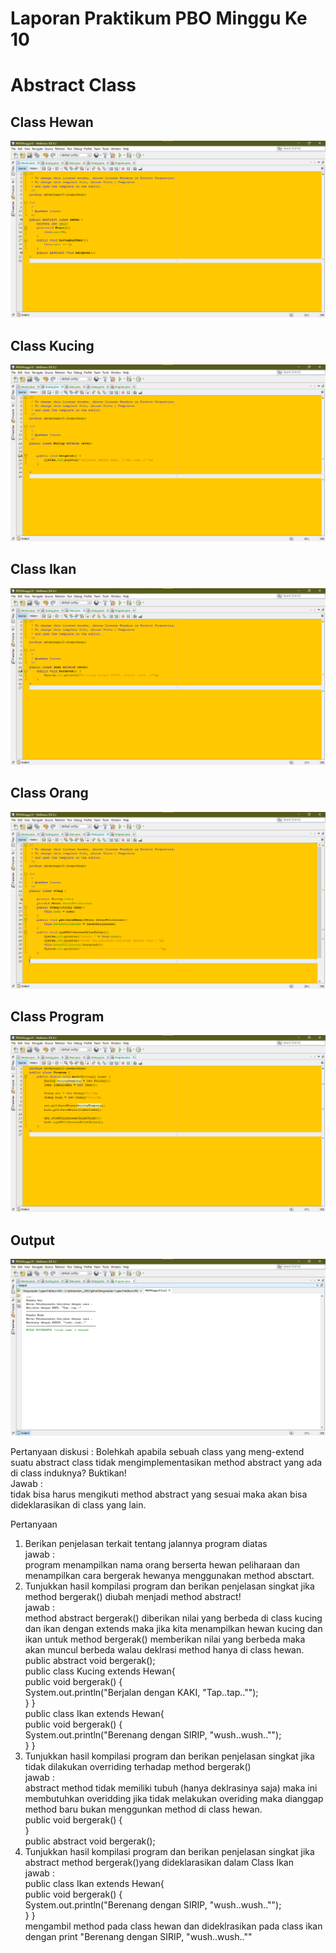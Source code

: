 # Laporan Praktikum PBO Minggu Ke 10

# Abstract Class

## Class Hewan

<img src="img/Screenshot (334).png">

## Class Kucing

<img src="img/Screenshot (335).png">

## Class Ikan

<img src="img/Screenshot (336).png">

## Class Orang

<img src="img/Screenshot (337).png">

## Class Program

<img src="img/Screenshot (338).png">

## Output

<img src="img/Screenshot (339).png">

Pertanyaan diskusi :
Bolehkah apabila sebuah class yang meng-extend suatu abstract class tidak
mengimplementasikan method abstract yang ada di class induknya? Buktikan!<br>
Jawab : <br>
tidak bisa harus mengikuti method abstract yang sesuai maka akan bisa dideklarasikan di class yang lain.

Pertanyaan
1. Berikan penjelasan terkait tentang jalannya program diatas<br>
jawab :<br>
program menampilkan nama orang berserta hewan peliharaan dan menampilkan cara bergerak hewanya menggunakan method absctart.
2. Tunjukkan hasil kompilasi program dan berikan penjelasan singkat jika method
bergerak() diubah menjadi method abstract! <br>
jawab :<br>
method abstract bergerak() diberikan nilai yang berbeda di class kucing dan ikan dengan extends maka jika kita menampilkan hewan kucing dan ikan untuk method bergerak() memberikan nilai yang berbeda maka akan muncul berbeda walau deklrasi method hanya di class hewan.<br>
public abstract void bergerak();<br>
public class Kucing extends Hewan{<br>
    public void bergerak() {<br>
        System.out.println("Berjalan dengan KAKI, \"Tap..tap..\"");<br>
    }
}<br>
public class Ikan extends Hewan{<br>
    public void bergerak() {<br>
        System.out.println("Berenang dengan SIRIP, \"wush..wush..\"");<br>
    }
}<br>
3. Tunjukkan hasil kompilasi program dan berikan penjelasan singkat jika tidak dilakukan
overriding terhadap method bergerak() <br>
jawab : <br>
abstract method tidak memiliki tubuh (hanya deklrasinya saja) maka ini membutuhkan overidding
jika tidak melakukan overiding maka dianggap method baru bukan menggunkan method di class hewan.<br>
public void bergerak() {<br>
    }<br>
public abstract void bergerak();<br>
4. Tunjukkan hasil kompilasi program dan berikan penjelasan singkat jika abstract method
bergerak()yang dideklarasikan dalam Class Ikan <br>
jawab :<br>
public class Ikan extends Hewan{ <br>
    public void bergerak() { <br>
        System.out.println("Berenang dengan SIRIP, \"wush..wush..\""); <br>
    }
}<br>
mengambil method pada class hewan dan dideklrasikan pada class ikan dengan print "Berenang dengan SIRIP, \"wush..wush..\""
